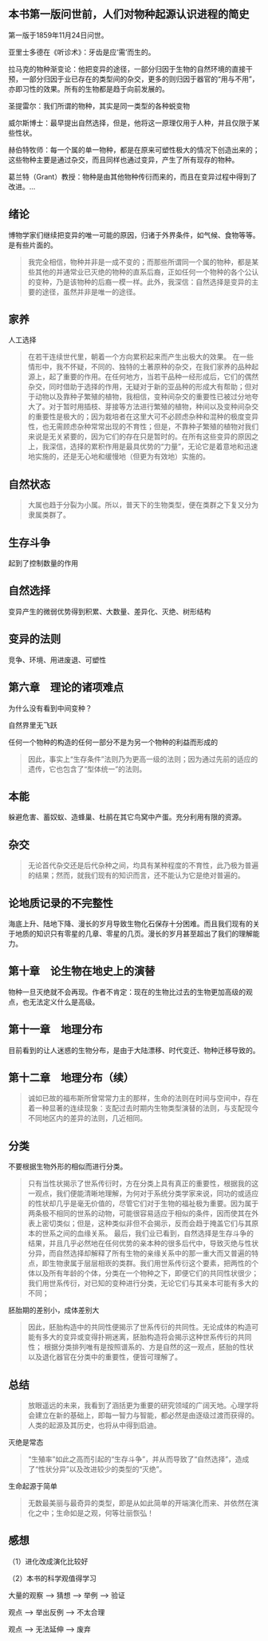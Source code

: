 ## 本书第一版问世前，人们对物种起源认识进程的简史

第一版于1859年11月24日问世。

亚里士多德在《听诊术》：牙齿是应‘需’而生的。

拉马克的物种渐变论：他把变异的途径，一部分归因于生物的自然环境的直接干预，一部分归因于业已存在的类型间的杂交，更多的则归因于器官的“用与不用”，亦即习性的效果。所有的生物都是趋于向前发展的。

圣提雷尔：我们所谓的物种，其实是同一类型的各种蜕变物

威尔斯博士：最早提出自然选择，但是，他将这一原理仅用于人种，并且仅限于某些性状。

赫伯特牧师：每一个属的单一物种，都是在原来可塑性极大的情况下创造出来的；这些物种主要是通过杂交，而且同样也通过变异，产生了所有现存的物种。

葛兰特（Grant）教授：物种是由其他物种传衍而来的，而且在变异过程中得到了改进。...

## 绪论

博物学家们继续把变异的唯一可能的原因，归诸于外界条件，如气候、食物等等。是有些片面的。

> 我完全相信，物种并非是一成不变的；而那些所谓同一个属的物种，都是某些其他的并通常业已灭绝的物种的直系后裔，正如任何一个物种的各个公认的变种，乃是该物种的后裔一模一样。此外，我深信：自然选择是变异的主要的途径，虽然并非是唯一的途径。

## 家养

人工选择

> 在若干连续世代里，朝着一个方向累积起来而产生出极大的效果。 在一些情形中，我不怀疑，不同的、独特的土著原种的杂交，在我们家养的品种起源上，起了重要的作用。在任何地方，当若干品种一经形成后，它们的偶然杂交，同时借助于选择的作用，无疑对于新的亚品种的形成大有帮助；但对于动物以及靠种子繁殖的植物，我相信，变种间杂交的重要性已被过分地夸大了。对于暂时用插枝、芽接等方法进行繁殖的植物，种间以及变种间杂交的重要性是极大的；因为栽培者在这里大可不必顾虑杂种和混种的极度变异性，也无需顾虑杂种常常出现的不育性；但是，不靠种子繁殖的植物对我们来说是无关紧要的，因为它们的存在只是暂时的。在所有这些变异的原因之上，我深信，选择的累积作用是最具优势的“力量”，无论它是着意地和迅速地实施的，还是无心地和缓慢地（但更为有效地）实施的。

## 自然状态

> 大属也趋于分裂为小属。所以，普天下的生物类型，便在类群之下复又分为隶属类群了。

## 生存斗争

起到了控制数量的作用

## 自然选择

变异产生的微弱优势得到积累、大数量、差异化、灭绝、树形结构

## 变异的法则

竞争、环境、用进废退、可塑性

## 第六章　理论的诸项难点

为什么没有看到中间变种？

自然界里无飞跃

任何一个物种的构造的任何一部分不是为另一个物种的利益而形成的

> 因此，事实上“生存条件”法则乃为更高一级的法则；因为通过先前的适应的遗传，它也包含了“型体统一”的法则。

## 本能

躲避危害、蓄奴蚁、造蜂巢、杜鹃在其它鸟窝中产蛋。充分利用有限的资源。

## 杂交

> 无论首代杂交还是后代杂种之间，均具有某种程度的不育性，此乃极为普遍的结果；然而，就我们现有的知识而言，还不能认为它是绝对普遍的。

## 论地质记录的不完整性

海底上升、陆地下降、漫长的岁月导致生物化石保存十分困难。而且我们现有的关于地质的知识只有零星的几章、零星的几页。漫长的岁月甚至超出了我们的理解能力。

## 第十章　论生物在地史上的演替

物种一旦灭绝就不会再现。作者不肯定：现在的生物比过去的生物更加高级的观点，也无法定义什么是高级。

## 第十一章　地理分布

目前看到的让人迷惑的生物分布，是由于大陆漂移、时代变迁、物种迁移导致的。

## 第十二章　地理分布（续）

> 诚如已故的福布斯所曾常常力主的那样，生命的法则在时间与空间中，存在着一种显著的连续现象：支配过去时期内生物类型演替的法则，与支配现今不同地区内的差异的法则，几近相同。

## 分类

不要根据生物外形的相似而进行分类。

> 只有当性状揭示了世系传衍时，方在分类上具有真正的重要性，根据我的这一观点，我们便能清晰地理解，为何对于系统分类学家来说，同功的或适应的性状却几乎是毫无价值的，尽管它们对于生物的福祉极为重要。因为属于两条极不相同的世系的动物，可能很容易适应于相似的条件，因而使其在外表上密切类似；但是，这种类似非但不会揭示，反而会趋于掩盖它们与其原本的世系之间的血缘关系。 最后，我们业已看到，自然选择是生存斗争的结果，并且几乎必然地在任何优势的亲本种的很多后代中，导致灭绝与性状分异，而自然选择却解释了所有生物的亲缘关系中的那一重大而又普遍的特点，即生物隶属于层层相崁的类群。我们用世系传衍这个要素，把两性的个体以及所有年龄的个体，分类在一个物种之下，即便它们的共同性状很少；我们用世系传衍，对已知的变种进行分类，无论它们与其亲本可能有多大的不同；

胚胎期的差别小，成体差别大

> 因此，胚胎构造中的共同性便揭示了世系传衍的共同性。无论成体的构造可能有多大的变异或变得扑朔迷离，胚胎构造将会揭示这种世系传衍的共同性； 根据分类排列唯有是按照谱系的、方是自然的这一观点，胚胎的性状以及退化器官在分类中的重要性，便皆可理解了。

## 总结

> 放眼遥远的未来，我看到了涵括更为重要的研究领域的广阔天地。心理学将会建立在新的基础上，即每一智力与智能，都必然是由逐级过渡而获得的。人类的起源及其历史，也将从中得到启迪。

灭绝是常态

> “生殖率”如此之高而引起的“生存斗争”，并从而导致了“自然选择”，造成了“性状分异”以及改进较少的类型的“灭绝”。

生命起源于简单

> 无数最美丽与最奇异的类型，即是从如此简单的开端演化而来、并依然在演化之中；生命如是之观，何等壮丽恢弘！

## 感想

（1）进化改成演化比较好

（2）本书的科学观值得学习

大量的观察 --> 猜想 --> 举例 --> 验证

观点  --> 举出反例 --> 不太合理

观点 --> 无法延伸 --> 废弃